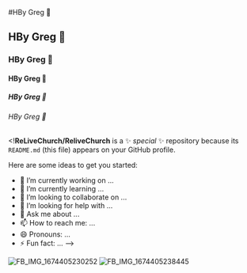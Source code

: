 #HBy Greg 👋
## HBy Greg 👋
### HBy Greg 👋
#### HBy Greg 👋
##### HBy Greg 👋
######  HBy Greg 👋
<!**ReLiveChurch/ReliveChurch** is a ✨ _special_ ✨ repository because its `README.md` (this file) appears on your GitHub profile.

Here are some ideas to get you started:

- 🔭 I’m currently working on ...
- 🌱 I’m currently learning ...
- 👯 I’m looking to collaborate on ...
- 🤔 I’m looking for help with ...
- 💬 Ask me about ...
- 📫 How to reach me: ...
- 😄 Pronouns: ...
- ⚡ Fun fact: ...
-->

![FB_IMG_1674405230252](https://user-images.githubusercontent.com/123317569/213931164-e02b981d-3cbf-4256-923d-a6bd3767bb33.jpg)
![FB_IMG_1674405238445](https://user-images.githubusercontent.com/123317569/213931170-ec5d0d72-9976-4b46-90e9-f74230638c34.jpg)
